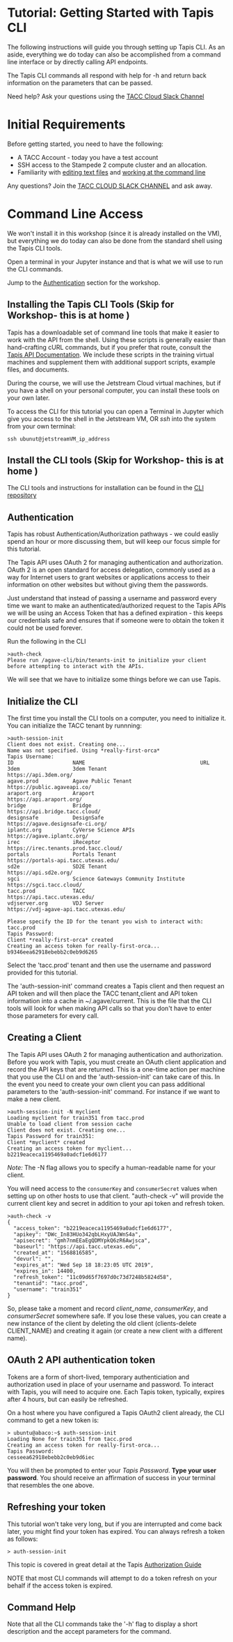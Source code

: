 
Tutorial: Getting Started with Tapis CLI
===============================================
The following instructions will guide you through setting up Tapis CLI.  As an aside, everything we do today can also be accomplished from a command line interface or by directly calling API endpoints.  

The Tapis CLI commands all respond with help for -h and return back information on the parameters that can be passed.  

Need help?  Ask your questions using the [TACC Cloud Slack Channel](https://bit.ly/2XHYJEk)

Initial Requirements
===============================================

Before getting started, you need to have the following:
* A TACC Account - today you have a test account
* SSH access to the Stampede 2 compute cluster and an allocation.
* Familiarity with [editing text files](https://www.nano-editor.org/dist/v2.7/nano.html) and [working at the command line](http://www.gnu.org/software/bash/manual/bashref.html#Introduction)

Any questions?  Join the [TACC CLOUD SLACK CHANNEL](https://bit.ly/2XHYJEk) and ask away.


Command Line Access
===================

We won't install it in this workshop (since it is already installed on the VM), but everything we do today can also be done from the standard shell using the Tapis CLI tools.  

Open a terminal in your Jupyter instance and that is what we will use to run the CLI commands.

Jump to the [Authentication](#authentication) section for the workshop.

Installing the Tapis CLI Tools (Skip for Workshop- this is at home )
------------------------------

Tapis has a downloadable set of command line tools that make it easier to work with the API from the shell. Using these scripts is generally easier than hand-crafting cURL commands, but if you prefer that route, consult the [Tapis API Documentation](https://tacc-cloud.readthedocs.io/en/latest/). We include these scripts in the training virtual machines and supplement them with additional support scripts, example files, and documents.

During the course, we will use the Jetstream Cloud virtual machines, but if you have a shell on your personal computer, you can install these tools on your own later.

To access the CLI for this tutorial you can open a Terminal  in Jupyter which give you access to the shell in the Jetstream VM, OR *ssh* into the system from your own terminal:

```ssh ubunut@jetstreamVM_ip_address```

Install the CLI tools (Skip for Workshop- this is at home )
----------------------------------

The CLI tools and instructions for installation can be found in the [CLI repository](https://github.com/TACC-Cloud/agave-cli)


Authentication
----------------

Tapis has robust Authentication/Authorization pathways - we could easliy spend an hour or more discussing them, but will keep our focus simple for this tutorial.

The Tapis API uses OAuth 2 for managing authentication and authorization. OAuth 2 is an open standard for access delegation, commonly used as a way for Internet users to grant websites or applications access to their information on other websites but without giving them the passwords.

Just understand that instead of passing a username and password every time we want to make an authenticated/authorized request to the Tapis APIs we will be using an Access Token that has a defined expiration - this keeps our credentials safe and ensures that if someone were to obtain the token it could not be used forever.

Run the following in the CLI
```
>auth-check
Please run /agave-cli/bin/tenants-init to initialize your client before attempting to interact with the APIs.
```
We will see that we have to initialize some things before we can use Tapis.

Initialize the CLI
------------------

The first time you install the CLI tools on a computer, you need to initialize it.
You can initialize the TACC tenant by runnning:

```
>auth-session-init
Client does not exist. Creating one...
Name was not specified. Using *really-first-orca*
Tapis Username:
ID                   NAME                                     URL
3dem                 3dem Tenant                              https://api.3dem.org/
agave.prod           Agave Public Tenant                      https://public.agaveapi.co/
araport.org          Araport                                  https://api.araport.org/
bridge               Bridge                                   https://api.bridge.tacc.cloud/
designsafe           DesignSafe                               https://agave.designsafe-ci.org/
iplantc.org          CyVerse Science APIs                     https://agave.iplantc.org/
irec                 iReceptor                                https://irec.tenants.prod.tacc.cloud/
portals              Portals Tenant                           https://portals-api.tacc.utexas.edu/
sd2e                 SD2E Tenant                              https://api.sd2e.org/
sgci                 Science Gateways Community Institute     https://sgci.tacc.cloud/
tacc.prod            TACC                                     https://api.tacc.utexas.edu/
vdjserver.org        VDJ Server                               https://vdj-agave-api.tacc.utexas.edu/

Please specify the ID for the tenant you wish to interact with: tacc.prod
Tapis Password:
Client *really-first-orca* created
Creating an access token for really-first-orca...
b9346eea62918ebebb2c0eb9d6265
```
Select the 'tacc.prod' tenant and then use the username and password provided for this tutorial.

The 'auth-session-init' command creates a Tapis client and then request an API token and will then place the TACC tenant,client and API token information into a cache in ~/.agave/current. This is the file that the CLI tools will look for when making API calls so that you don't have to enter those parameters for every call.


Creating a Client 
----------------
The Tapis API uses OAuth 2 for managing authentication and authorization. Before you work with Tapis, you must create an OAuth client application and record the API keys that are returned. This is a one-time action per machine that you use the CLI on and the 'auth-session-init' can take care of this.  In the event you need to create your own client you can pass additional parameters to the 'auth-session-init' command.  For instance if we want to make a new client.

```
>auth-session-init -N myclient
Loading myclient for train351 from tacc.prod
Unable to load client from session cache
Client does not exist. Creating one...
Tapis Password for train351:
Client *myclient* created
Creating an access token for myclient...
b2219eaceca1195469a0adcf1e6d6177
```

*Note:* The -N flag allows you to specify a human-readable name for your client. 

You will need access to the ```consumerKey``` and ```consumerSecret``` values when setting up on other hosts to use that client. "auth-check -v" will provide the current client key and secret in addition to your api token and refresh token.
```
>auth-check -v
{
  "access_token": "b2219eaceca1195469a0adcf1e6d6177",
  "apikey": "DWc_In83HUo342qbLHxyUAJWnS4a",
  "apisecret": "gmh7nmEEaEgQDMYpkQ6zR6Awjsca",
  "baseurl": "https://api.tacc.utexas.edu",
  "created_at": "1568816585",
  "devurl": "",
  "expires_at": "Wed Sep 18 18:23:05 UTC 2019",
  "expires_in": 14400,
  "refresh_token": "11c09d65f7697d0c73d7248b5824d58",
  "tenantid": "tacc.prod",
  "username": "train351"
}
```

So, please take a moment and record *client_name*, *consumerKey*, and *consumerSecret* somewhere safe. If you lose these values, you can create a new instance of the client by deleting the old client (clients-delete CLIENT_NAME) and creating it again (or create a new client with a different name).

 OAuth 2 API authentication token
----------------

Tokens are a form of short-lived, temporary authenticiation and authorization used in place of your username and password. To interact with Tapis, you will need to acquire one. Each Tapis token, typically, expires after 4 hours, but can easily be refreshed.

On a host where you have configured a Tapis OAuth2 client already, the CLI command to get a new token is:

```
> ubuntu@abaco:~$ auth-session-init
Loading None for train351 from tacc.prod
Creating an access token for really-first-orca...
Tapis Password:
cesseea62918ebebb2c0eb9d6iec
```
You will then be prompted to enter your *Tapis Password*. **Type your user password**.  You should receive an affirmation of success in your terminal that resembles the one above.

## Refreshing your token

This tutorial won't take very long, but if you are interrupted and come back later, you might find your token has expired. You can always refresh a token as follows:

```> auth-session-init```

This topic is covered in great detail at the Tapis [Authorization Guide](https://tacc-cloud.readthedocs.io/projects/agave/en/latest/agave/guides/authorization/introduction.html)

NOTE that most CLI commands will attempt to do a token refresh on your behalf if the access token is expired.

## Command Help

Note that all the CLI commands take the '-h' flag to display a short description and the accept parameters for the command.

